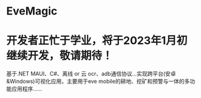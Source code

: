 # EveMagic

# 开发者正忙于学业，将于2023年1月初继续开发，敬请期待！


基于.NET MAUI、C#、离线 or 云 ocr、adb通信协议...实现跨平台(安卓&Windows)可视化应用，主要用于eve mobile的耕地、挖矿和预警与一体的多功能应用程序...... 
